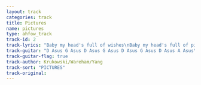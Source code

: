 ```yaml
---
layout: track
categories: track
title: Pictures
name: pictures
type: ahfow_track
track-id: 2
track-lyrics: "Baby my head's full of wishes\nBaby my head's full of pictures\nBaby my head's full of colors\nBaby my head's full of pictures of you\n\nBaby I spent all my money\nBaby don't think that it's funny\nBaby my head's full of colors\nBaby my head's full of pictures of you"
track-guitar: "D Asus G Asus D Asus G Asus D Asus G Asus D Asus A Asus\nover and over\n\n(provided by brad)"
track-guitar-flag: true
track-author: Krukowski/Wareham/Yang
track-sort: "PICTURES"
track-original: 
---
```

